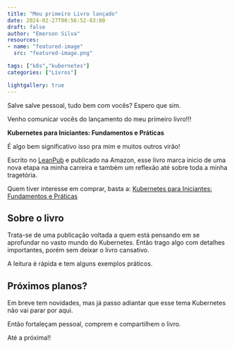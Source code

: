 ```yaml
---
title: "Meu primeiro Livro lançado"
date: 2024-02-27T00:56:52-03:00
draft: false
author: "Emerson Silva"
resources:
- name: "featured-image"
  src: "featured-image.png"

tags: ["k8s","kubernetes"]
categories: ["Livros"]

lightgallery: true
---
```


Salve salve pessoal, tudo bem com vocês? Espero que sim. 

Venho comunicar vocês do lançamento do meu primeiro livro!!!

**Kubernetes para Iniciantes: Fundamentos e Práticas**

É algo bem significativo isso pra mim e muitos outros virão!

Escrito no [LeanPub](https://leanpub.com/) e publicado na Amazon, esse livro marca inicio de uma nova etapa na minha carreira e também um reflexão até sobre toda a minha tragetória. 

Quem tiver interesse em comprar, basta a: [Kubernetes para Iniciantes: Fundamentos e Práticas](https://a.co/d/dmxgdnz)

## Sobre o livro

Trata-se de uma publicação voltada a quem está pensando em se aprofundar no vasto mundo do Kubernetes. Então trago algo com detalhes importantes, porém sem deixar o livro cansativo. 


A leitura é rápida e tem alguns exemplos práticos. 


## Próximos planos?

Em breve tem novidades, mas já passo adiantar que esse tema Kubernetes não vai parar por aqui. 

Então fortaleçam pessoal, comprem e compartilhem o livro. 


Até a próxima!!

<div id="giscus-comments">
  <script src="https://giscus.app/client.js"
          data-repo="silvemerson/emerson-silva-blog"
          data-repo-id="R_kgDONTalJA"
          data-category="General"
          data-category-id="DIC_kwDONTalJM4CkhmM"
          data-mapping="pathname"
          data-strict="0"
          data-reactions-enabled="1"
          data-emit-metadata="1"
          data-input-position="top"
          data-theme="dark"
          data-lang="pt"
          data-loading="lazy"
          crossorigin="anonymous"
          async>
  </script>
</div>